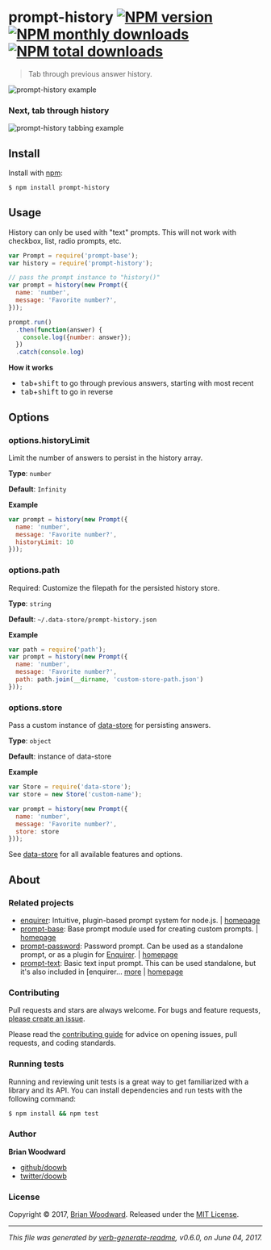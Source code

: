 # prompt-history [![NPM version](https://img.shields.io/npm/v/prompt-history.svg?style=flat)](https://www.npmjs.com/package/prompt-history) [![NPM monthly downloads](https://img.shields.io/npm/dm/prompt-history.svg?style=flat)](https://npmjs.org/package/prompt-history) [![NPM total downloads](https://img.shields.io/npm/dt/prompt-history.svg?style=flat)](https://npmjs.org/package/prompt-history)

> Tab through previous answer history.

![prompt-history example](https://raw.githubusercontent.com/enquirer/prompt-history/master/example.gif)

### Next, tab through history

![prompt-history tabbing example](https://raw.githubusercontent.com/enquirer/prompt-history/master/example-tabbing.gif)

## Install

Install with [npm](https://www.npmjs.com/):

```sh
$ npm install prompt-history
```

## Usage

History can only be used with "text" prompts. This will not work with checkbox, list, radio prompts, etc.

```js
var Prompt = require('prompt-base');
var history = require('prompt-history');

// pass the prompt instance to "history()"
var prompt = history(new Prompt({
  name: 'number',
  message: 'Favorite number?',
}));

prompt.run()
  .then(function(answer) {
    console.log({number: answer});
  })
  .catch(console.log)
```

**How it works**

* <kbd>tab</kbd>+<kbd>shift</kbd> to go through previous answers, starting with most recent
* <kbd>tab</kbd>+<kbd>shift</kbd> to go in reverse

## Options

### options.historyLimit

Limit the number of answers to persist in the history array.

**Type**: `number`

**Default**: `Infinity`

**Example**

```js
var prompt = history(new Prompt({
  name: 'number',
  message: 'Favorite number?',
  historyLimit: 10
}));
```

### options.path

Required: Customize the filepath for the persisted history store.

**Type**: `string`

**Default**: `~/.data-store/prompt-history.json`

**Example**

```js
var path = require('path');
var prompt = history(new Prompt({
  name: 'number',
  message: 'Favorite number?',
  path: path.join(__dirname, 'custom-store-path.json')
}));
```

### options.store

Pass a custom instance of [data-store](https://github.com/jonschlinkert/data-store) for persisting answers.

**Type**: `object`

**Default**: instance of data-store

**Example**

```js
var Store = require('data-store');
var store = new Store('custom-name');

var prompt = history(new Prompt({
  name: 'number',
  message: 'Favorite number?',
  store: store
}));
```

See [data-store](https://github.com/jonschlinkert/data-store) for all available features and options.

## About

### Related projects

* [enquirer](https://www.npmjs.com/package/enquirer): Intuitive, plugin-based prompt system for node.js. | [homepage](http://enquirer.io "Intuitive, plugin-based prompt system for node.js.")
* [prompt-base](https://www.npmjs.com/package/prompt-base): Base prompt module used for creating custom prompts. | [homepage](https://github.com/enquirer/prompt-base "Base prompt module used for creating custom prompts.")
* [prompt-password](https://www.npmjs.com/package/prompt-password): Password prompt. Can be used as a standalone prompt, or as a plugin for [Enquirer](http://enquirer.io). | [homepage](https://github.com/enquirer/prompt-password "Password prompt. Can be used as a standalone prompt, or as a plugin for [Enquirer].")
* [prompt-text](https://www.npmjs.com/package/prompt-text): Basic text input prompt. This can be used standalone, but it's also included in [enquirer… [more](https://github.com/enquirer/prompt-text) | [homepage](https://github.com/enquirer/prompt-text "Basic text input prompt. This can be used standalone, but it's also included in [enquirer] by default.")

### Contributing

Pull requests and stars are always welcome. For bugs and feature requests, [please create an issue](../../issues/new).

Please read the [contributing guide](.github/contributing.md) for advice on opening issues, pull requests, and coding standards.

### Running tests

Running and reviewing unit tests is a great way to get familiarized with a library and its API. You can install dependencies and run tests with the following command:

```sh
$ npm install && npm test
```

### Author

**Brian Woodward**

* [github/doowb](https://github.com/doowb)
* [twitter/doowb](https://twitter.com/doowb)

### License

Copyright © 2017, [Brian Woodward](https://github.com/doowb).
Released under the [MIT License](LICENSE).

***

_This file was generated by [verb-generate-readme](https://github.com/verbose/verb-generate-readme), v0.6.0, on June 04, 2017._